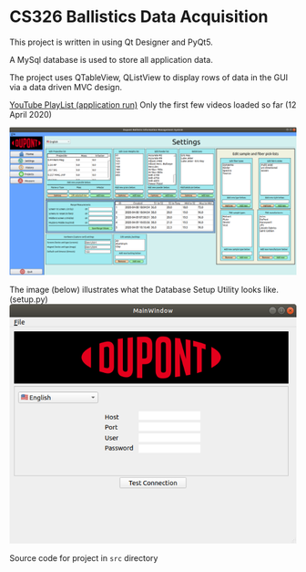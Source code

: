 
# CS326 Ballistics Data Acquisition

This project is written in using Qt Designer and PyQt5.

A MySql database is used to store all application data.

The project uses QTableView, QListView to display rows of data in the GUI via a data driven MVC design.

[YouTube PlayList (application run)](https://www.youtube.com/playlist?list=PLxqDZAbH9k3mWbs3I2YZCNSHZbmUAgxML)  Only the first few videos loaded so far (12 April 2020)

![ScreenShot](https://github.com/coffee247/SeniorDesign/blob/master/Screenshot.png)

The image (below) illustrates what the Database Setup Utility looks like.  (setup.py)
![SETUP_ScreenShot](https://github.com/coffee247/SeniorDesign/blob/master/DBSetupScreen.png)

Source code for project in `src` directory
